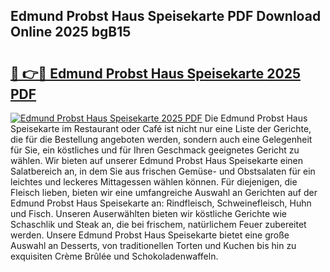 ## Edmund Probst Haus Speisekarte PDF Download Online 2025 bgB15

# <h2><a href="http://gcblzof.nevu.top/?p=Edmund+Probst+Haus+Speisekarte">🔗 👉🔴 Edmund Probst Haus Speisekarte 2025 PDF</a></h2>

[![Edmund Probst Haus Speisekarte 2025 PDF](https://i.imgur.com/dBaPXMq.png)](http://gcblzof.nevu.top/?p=Edmund+Probst+Haus+Speisekarte)
Die Edmund Probst Haus Speisekarte im Restaurant oder Café ist nicht nur eine Liste der Gerichte, die für die Bestellung angeboten werden, sondern auch eine Gelegenheit für Sie, ein köstliches und für Ihren Geschmack geeignetes Gericht zu wählen. Wir bieten auf unserer Edmund Probst Haus Speisekarte einen Salatbereich an, in dem Sie aus frischen Gemüse- und Obstsalaten für ein leichtes und leckeres Mittagessen wählen können. Für diejenigen, die Fleisch lieben, bieten wir eine umfangreiche Auswahl an Gerichten auf der Edmund Probst Haus Speisekarte an: Rindfleisch, Schweinefleisch, Huhn und Fisch. Unseren Auserwählten bieten wir köstliche Gerichte wie Schaschlik und Steak an, die bei frischem, natürlichem Feuer zubereitet werden. Unsere Edmund Probst Haus Speisekarte bietet eine große Auswahl an Desserts, von traditionellen Torten und Kuchen bis hin zu exquisiten Crème Brûlée und Schokoladenwaffeln.
